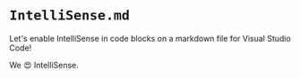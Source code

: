# `IntelliSense.md`

Let's enable IntelliSense in code blocks on a markdown file for Visual Studio Code!

We 😍 IntelliSense.

